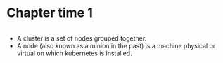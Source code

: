 # Chapter time 1

<img>

* A cluster is a set of nodes grouped together. 
* A node (also known as a minion in the past) is a machine physical or virtual on which  kubernetes is installed. 
 

